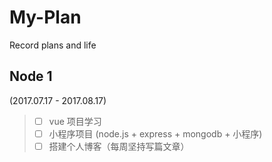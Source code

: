 # My-Plan
Record plans and life

## Node 1      
(2017.07.17 - 2017.08.17)

> - [ ] vue 项目学习
> - [ ] 小程序项目 (node.js + express + mongodb + 小程序)
> - [ ] 搭建个人博客（每周坚持写篇文章）
